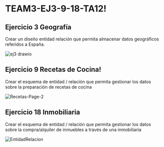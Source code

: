 # TEAM3-EJ3-9-18-TA12!



## Ejercicio 3 Geografía


Crear un diseño entidad relación que permita almacenar datos geográficos referidos a España.


![ej3 drawio](https://user-images.githubusercontent.com/19403472/164406181-4353e789-aad1-444c-87cc-ab2b24001e10.png)





## Ejercicio 9 Recetas de Cocina!


Crear el esquema de entidad / relación que permita gestionar los datos sobre la preparación de recetas de cocina


![Recetas-Page-2](https://user-images.githubusercontent.com/99056015/164405673-22d1645d-3616-4d1f-8f83-00a18d704418.jpeg)








## Ejercicio 18 Inmobiliaria

Crear el esquema de entidad / relación que permita gestionar los datos sobre la compra/alquiler de inmuebles a través de una inmobiliaria

![EntidadRelacion](https://user-images.githubusercontent.com/71872946/164405189-d414176c-0bde-4321-a326-842c8df2bc65.JPG)
